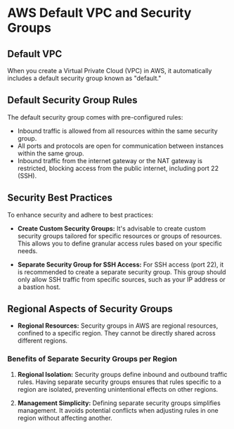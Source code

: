 # AWS Default VPC and Security Groups

## Default VPC

When you create a Virtual Private Cloud (VPC) in AWS, it automatically includes a default security group known as "default."

## Default Security Group Rules

The default security group comes with pre-configured rules:

- Inbound traffic is allowed from all resources within the same security group.
- All ports and protocols are open for communication between instances within the same group.
- Inbound traffic from the internet gateway or the NAT gateway is restricted, blocking access from the public internet, including port 22 (SSH).

## Security Best Practices

To enhance security and adhere to best practices:

- **Create Custom Security Groups:** It's advisable to create custom security groups tailored for specific resources or groups of resources. This allows you to define granular access rules based on your specific needs.

- **Separate Security Group for SSH Access:** For SSH access (port 22), it is recommended to create a separate security group. This group should only allow SSH traffic from specific sources, such as your IP address or a bastion host.

## Regional Aspects of Security Groups

- **Regional Resources:** Security groups in AWS are regional resources, confined to a specific region. They cannot be directly shared across different regions.

### Benefits of Separate Security Groups per Region

1. **Regional Isolation:** Security groups define inbound and outbound traffic rules. Having separate security groups ensures that rules specific to a region are isolated, preventing unintentional effects on other regions.

2. **Management Simplicity:** Defining separate security groups simplifies management. It avoids potential conflicts when adjusting rules in one region without affecting another.
